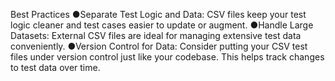Best Practices 
●Separate Test Logic and Data: CSV files keep your test logic cleaner and test cases easier to update or augment. 
●Handle Large Datasets: External CSV files are ideal for managing extensive test data conveniently. 
●Version Control for Data: Consider putting your CSV test files under version control just like your codebase. 
This helps track changes to test data over time.

